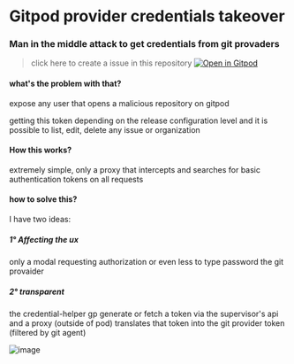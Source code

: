 # Gitpod provider credentials takeover

### Man in the middle attack to get credentials from git provaders

> click here to create a issue in this repository
[![Open in Gitpod](https://gitpod.io/button/open-in-gitpod.svg)](https://gitpod.io/#/https://github.com/gerardo-junior/gitpod-provider-credentials-takeover.git)


#### what's the problem with that?

expose any user that opens a malicious repository on gitpod

getting this token depending on the release configuration level and it is possible to list, edit, delete any issue or organization

#### How this works?

extremely simple, only a proxy that intercepts and searches for basic authentication tokens on all requests

#### how to solve this?

I have two ideas:

##### 1° Affecting the ux

only a modal requesting authorization or even less to type password the git provaider


##### 2° transparent

the credential-helper gp generate or fetch a token via the supervisor's api and a proxy (outside of pod) translates that token into the git provider token (filtered by git agent)

![image](https://user-images.githubusercontent.com/9096410/113546674-d3878480-95c2-11eb-8838-1fc8c1a31b47.png)




